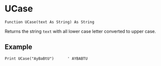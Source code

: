 <!--text-->
UCase
=====

```eppabasic
Function UCase(text As String) As String
```

Returns the string `text` with all lower case letter converted to upper case.

Example
---------
```eppabasic
Print UCase("AyBaBtU")      ' AYBABTU
```

